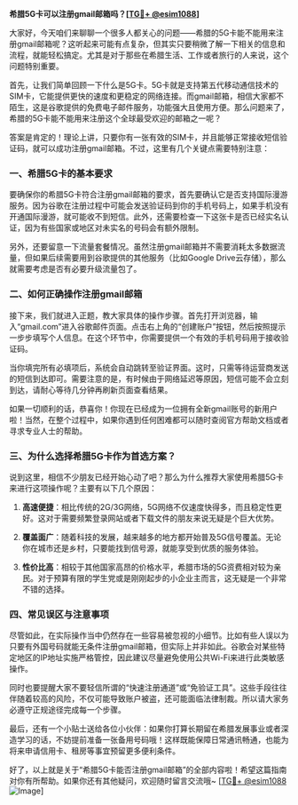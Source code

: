 **希腊5G卡可以注册gmail邮箱吗？[[TG💪+ @esim1088](https://t.me/s/esim1088)]**

大家好，今天咱们来聊聊一个很多人都关心的问题——希腊的5G卡能不能用来注册gmail邮箱呢？这听起来可能有点复杂，但其实只要稍微了解一下相关的信息和流程，就能轻松搞定。尤其是对于那些在希腊生活、工作或者旅行的人来说，这个问题特别重要。

首先，让我们简单回顾一下什么是5G卡。5G卡就是支持第五代移动通信技术的SIM卡，它能提供更快的速度和更稳定的网络连接。而gmail邮箱，相信大家都不陌生，这是谷歌提供的免费电子邮件服务，功能强大且使用方便。那么问题来了，希腊的5G卡能不能用来注册这个全球最受欢迎的邮箱之一呢？

答案是肯定的！理论上讲，只要你有一张有效的SIM卡，并且能够正常接收短信验证码，就可以成功注册gmail邮箱。不过，这里有几个关键点需要特别注意：

### 一、希腊5G卡的基本要求

要确保你的希腊5G卡符合注册gmail邮箱的要求，首先要确认它是否支持国际漫游服务。因为谷歌在注册过程中可能会发送验证码到你的手机号码上，如果手机没有开通国际漫游，就可能收不到短信。此外，还需要检查一下这张卡是否已经实名认证，因为有些国家或地区对未实名的号码会有额外限制。

另外，还要留意一下流量套餐情况。虽然注册gmail邮箱并不需要消耗太多数据流量，但如果后续需要用到谷歌提供的其他服务（比如Google Drive云存储），那么就需要考虑是否有必要升级流量包了。

### 二、如何正确操作注册gmail邮箱

接下来，我们就进入正题，教大家具体的操作步骤。首先打开浏览器，输入“gmail.com”进入谷歌邮件页面。点击右上角的“创建账户”按钮，然后按照提示一步步填写个人信息。在这个环节中，你需要提供一个有效的手机号码用于接收验证码。

当你填完所有必填项后，系统会自动跳转至验证界面。这时，只需等待运营商发送的短信到达即可。需要注意的是，有时候由于网络延迟等原因，短信可能不会立刻到达，请耐心等待几分钟再刷新页面查看结果。

如果一切顺利的话，恭喜你！你现在已经成为一位拥有全新gmail账号的新用户啦！当然，在整个过程中，如果你遇到任何困难都可以随时查阅官方帮助文档或者寻求专业人士的帮助。

### 三、为什么选择希腊5G卡作为首选方案？

说到这里，相信不少朋友已经开始心动了吧？那么为什么推荐大家使用希腊5G卡来进行这项操作呢？主要有以下几个原因：

1. **高速便捷**：相比传统的2G/3G网络，5G网络不仅速度快得多，而且稳定性更好。这对于需要频繁登录网站或者下载文件的朋友来说无疑是个巨大优势。
   
2. **覆盖面广**：随着科技的发展，越来越多的地方都开始普及5G信号覆盖。无论你在城市还是乡村，只要能找到信号源，就能享受到优质的服务体验。

3. **性价比高**：相较于其他国家高昂的价格水平，希腊市场的5G资费相对较为亲民。对于预算有限的学生党或是刚刚起步的小企业主而言，这无疑是一个非常不错的选择。

### 四、常见误区与注意事项

尽管如此，在实际操作当中仍然存在一些容易被忽视的小细节。比如有些人误以为只要有外国号码就能无条件注册gmail邮箱，但实际上并非如此。谷歌会对某些特定地区的IP地址实施严格管控，因此建议尽量避免使用公共Wi-Fi来进行此类敏感操作。

同时也要提醒大家不要轻信所谓的“快速注册通道”或“免验证工具”。这些手段往往伴随着较高的风险，不仅可能导致账户被盗，还可能面临法律制裁。所以请大家务必遵守正规途径完成每一个步骤。

最后，还有一个小贴士送给各位小伙伴：如果你打算长期留在希腊发展事业或者深造学习的话，不妨提前准备一张备用号码哦！这样既能保障日常通讯畅通，也能为将来申请信用卡、租房等事宜预留更多便利条件。

好了，以上就是关于“希腊5G卡能否注册gmail邮箱”的全部内容啦！希望这篇指南对你有所帮助。如果你还有其他疑问，欢迎随时留言交流哦~ [[TG💪+ @esim1088](https://t.me/s/esim1088) ![Image](https://i.postimg.cc/4NQfJmqS/Snipaste-2025-05-13-00-14-12.png)]